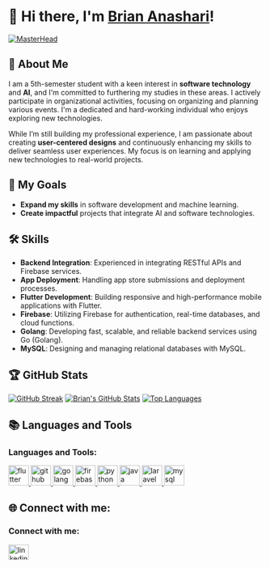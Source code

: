 # 👋 Hi there, I'm [Brian Anashari](https://github.com/brianashari18)!

[![MasterHead](https://media.licdn.com/dms/image/v2/D4D16AQGxL_fsR58kPw/profile-displaybackgroundimage-shrink_350_1400/profile-displaybackgroundimage-shrink_350_1400/0/1669935675296?e=1732147200&v=beta&t=kbcodREQ_c2d4JUn69Rl0qgGivKsn2lfuMk0kkJx488)](https://github.com/brianashari18)

## 🌟 About Me
I am a 5th-semester student with a keen interest in **software technology** and **AI**, and I'm committed to furthering my studies in these areas. I actively participate in organizational activities, focusing on organizing and planning various events. I'm a dedicated and hard-working individual who enjoys exploring new technologies.

While I’m still building my professional experience, I am passionate about creating **user-centered designs** and continuously enhancing my skills to deliver seamless user experiences. My focus is on learning and applying new technologies to real-world projects.

## 🚀 My Goals
- **Expand my skills** in software development and machine learning.
- **Create impactful** projects that integrate AI and software technologies.

## 🛠️ Skills
- **Backend Integration**: Experienced in integrating RESTful APIs and Firebase services.
- **App Deployment**: Handling app store submissions and deployment processes.
- **Flutter Development**: Building responsive and high-performance mobile applications with Flutter.
- **Firebase**: Utilizing Firebase for authentication, real-time databases, and cloud functions.
- **Golang**: Developing fast, scalable, and reliable backend services using Go (Golang).
- **MySQL**: Designing and managing relational databases with MySQL.

## 🏆 GitHub Stats
[![GitHub Streak](https://github-readme-streak-stats.herokuapp.com/?user=brianashari18)](https://git.io/streak-stats)
[![Brian's GitHub Stats](https://github-readme-stats.vercel.app/api?username=brianashari18&show_icons=true&theme=radical)](https://github.com/brianashari18)
[![Top Languages](https://github-readme-stats.vercel.app/api/top-langs/?username=brianashari18&layout=compact&theme=radical)](https://github.com/brianashari18)

## 📚 Languages and Tools
<h3 align="left">Languages and Tools:</h3>
<p align="left">
    <a href="https://flutter.dev" target="_blank">
        <img src="https://www.vectorlogo.zone/logos/flutterio/flutterio-icon.svg" alt="flutter" width="40" height="40"/>
    </a>
    <a href="https://github.com/" target="_blank">
        <img src="https://www.vectorlogo.zone/logos/github/github-icon.svg" alt="github" width="40" height="40"/>
    </a>
    <a href="https://golang.org" target="_blank">
        <img src="https://www.vectorlogo.zone/logos/golang/golang-icon.svg" alt="golang" width="40" height="40"/>
    </a>
    <a href="https://firebase.google.com/" target="_blank">
        <img src="https://www.vectorlogo.zone/logos/firebase/firebase-icon.svg" alt="firebase" width="40" height="40"/>
    </a>
    <a href="https://www.python.org" target="_blank">
        <img src="https://www.vectorlogo.zone/logos/python/python-icon.svg" alt="python" width="40" height="40"/>
    </a>
    <a href="https://www.java.com/" target="_blank">
        <img src="https://www.vectorlogo.zone/logos/java/java-icon.svg" alt="java" width="40" height="40"/>
    </a>
    <a href="https://laravel.com/" target="_blank">
        <img src="https://www.vectorlogo.zone/logos/laravel/laravel-icon.svg" alt="laravel" width="40" height="40"/>
    </a>
    <a href="https://www.mysql.com/" target="_blank">
        <img src="https://www.vectorlogo.zone/logos/mysql/mysql-icon.svg" alt="mysql" width="40" height="40"/>
    </a>
</p>


## 🌐 Connect with me:
<h3 align="left">Connect with me:</h3>
<p align="left">
    <a href="https://www.linkedin.com/in/brian-anashari-099744151/" target="blank">
        <img align="center" src="https://www.vectorlogo.zone/logos/linkedin/linkedin-icon.svg" alt="linkedin" height="30" width="40" />
    </a>
</p>
